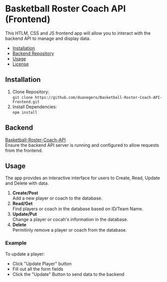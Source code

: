 # Basketball Roster Coach API (Frontend)

This HTLM, CSS and JS frontend app will allow you to interact with the backend API to manage and display data.

- [Installation](#installation)
- [Backend Repository](#backend)
- [Usage](#usage)
- [License](#license)

## Installation
1. Clone Repository:<br>
  ```git clone https://github.com/duanegero/Basketball-Roster-Coach-API-Frontend.git```
2. Install Dependencies:<br>
  ```npm install```
## Backend
[Basketball-Roster-Coach-API](https://github.com/duanegero/Basketball-Roster-Coach-API.git)<br>
Ensure the backend API server is running and configured to allow requests from the frontend.<br>
## Usage
The app provides an interactive interface for users to Create, Read, Update and Delete with data.<br>

1. **Create/Post**<br>
Add a new player or coach to the database.
2. **Read/Get**<br>
Find players or coach in the database based on ID/Team Name.
3. **Update/Put**<br>
Change a player or cocah's information in the database.
4. **Delete**<br>
Permitinly remove a player or coach from the database. 

### Example
To update a player:
- Click "Update Player" button
- Fill out all the form fields
- Click the "Update" Button to send data to the backend
